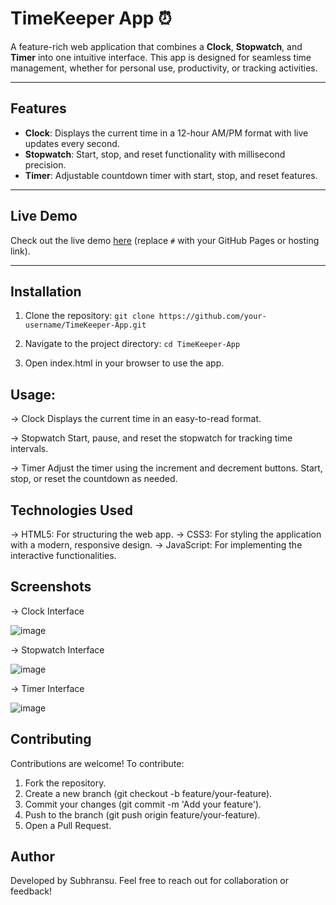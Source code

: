 # TimeKeeper App ⏰

A feature-rich web application that combines a **Clock**, **Stopwatch**, and **Timer** into one intuitive interface. This app is designed for seamless time management, whether for personal use, productivity, or tracking activities.

---

## Features

- **Clock**: Displays the current time in a 12-hour AM/PM format with live updates every second.
- **Stopwatch**: Start, stop, and reset functionality with millisecond precision.
- **Timer**: Adjustable countdown timer with start, stop, and reset features.

---

## Live Demo

Check out the live demo [here](#) (replace `#` with your GitHub Pages or hosting link).

---

## Installation

1. Clone the repository:
   ``git clone https://github.com/your-username/TimeKeeper-App.git``

2. Navigate to the project directory:
``cd TimeKeeper-App``

3. Open index.html in your browser to use the app.


## Usage:

-> Clock
Displays the current time in an easy-to-read format.

-> Stopwatch
Start, pause, and reset the stopwatch for tracking time intervals.

-> Timer
Adjust the timer using the increment and decrement buttons.
Start, stop, or reset the countdown as needed.

## Technologies Used
-> HTML5: For structuring the web app.
-> CSS3: For styling the application with a modern, responsive design.
-> JavaScript: For implementing the interactive functionalities.

## Screenshots

-> Clock Interface

![image](https://github.com/user-attachments/assets/ae51c4e2-04d5-43fc-aa62-96e6763de5ef)

-> Stopwatch Interface

![image](https://github.com/user-attachments/assets/05a64840-ee11-4677-b6c7-c5965e5290be)

-> Timer Interface

![image](https://github.com/user-attachments/assets/1114feb8-412f-4866-88cb-48965790b2eb)

## Contributing
Contributions are welcome!
To contribute:
1. Fork the repository.
2. Create a new branch (git checkout -b feature/your-feature).
3. Commit your changes (git commit -m 'Add your feature').
4. Push to the branch (git push origin feature/your-feature).
5. Open a Pull Request.

## Author
Developed by Subhransu.
Feel free to reach out for collaboration or feedback!
